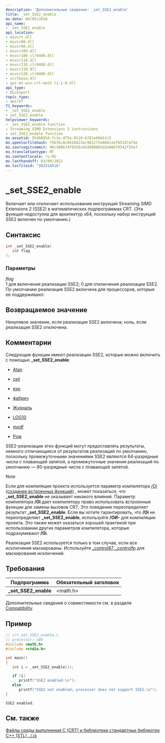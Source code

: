 ```yaml
---
description: 'Дополнительные сведения: _set_SSE2_enable'
title: _set_SSE2_enable
ms.date: 04/05/2018
api_name:
- _set_SSE2_enable
api_location:
- msvcrt.dll
- msvcr80.dll
- msvcr90.dll
- msvcr100.dll
- msvcr100_clr0400.dll
- msvcr110.dll
- msvcr110_clr0400.dll
- msvcr120.dll
- msvcr120_clr0400.dll
- ucrtbase.dll
- api-ms-win-crt-math-l1-1-0.dll
api_type:
- DLLExport
topic_type:
- apiref
f1_keywords:
- _set_SSE2_enable
- set_SSE2_enable
helpviewer_keywords:
- _set_SSE2_enable function
- Streaming SIMD Extensions 2 instructions
- set_SSE2_enable function
ms.assetid: 55db895d-fc1e-475a-9110-b781a9bb51c5
ms.openlocfilehash: f5b7bc8c0d18423ac981275e08dceef85197af4e
ms.sourcegitcommit: 90c300b74f6556cb5d989802d2e80d79542f55e7
ms.translationtype: MT
ms.contentlocale: ru-RU
ms.lasthandoff: 03/09/2021
ms.locfileid: "102514516"
---
```

# <a name="_set_sse2_enable"></a>_set_SSE2_enable

Включает или отключает использование инструкций Streaming SIMD Extensions 2 (SSE2) в математических подпрограммах CRT. (Эта функция недоступна для архитектур x64, поскольку набор инструкций SSE2 включен по умолчанию.)

## <a name="syntax"></a>Синтаксис

```C
int _set_SSE2_enable(
   int flag
);
```

### <a name="parameters"></a>Параметры

*flag*<br/>
1 для включения реализации SSE2; 0 для отключения реализации SSE2. По умолчанию реализация SSE2 включена для процессоров, которые ее поддерживают.

## <a name="return-value"></a>Возвращаемое значение

Ненулевое значение, если реализация SSE2 включена; ноль, если реализация SSE2 отключена.

## <a name="remarks"></a>Комментарии

Следующие функции имеют реализации SSE2, которые можно включить с помощью **_set_SSE2_enable**:

- [Atan](atan-atanf-atanl-atan2-atan2f-atan2l.md)

- [ceil](ceil-ceilf-ceill.md)

- [exp](exp-expf.md)

- [фабрич](floor-floorf-floorl.md)

- [Журналь](log-logf-log10-log10f.md)

- [LOG10](log-logf-log10-log10f.md)

- [modf](modf-modff-modfl.md)

- [Pow](pow-powf-powl.md)

SSE2-реализации этих функций могут предоставлять результаты, немного отличающиеся от результатов реализаций по умолчанию, поскольку промежуточными значениями SSE2 являются 64-разрядные числа с плавающей запятой, а промежуточные значения реализаций по умолчанию — 80-разрядные числа с плавающей запятой.

> [!NOTE]
> Если для компиляции проекта используется параметр компилятора [/Oi (создание встроенных функций)](../../build/reference/oi-generate-intrinsic-functions.md) , может показаться, что **_set_SSE2_enable** не оказывает никакого влияния. Параметр компилятора **/Oi** дает компилятору право использовать встроенные функции для замены вызовов CRT; Это поведение переопределяет результат **_set_SSE2_enable**. Если вы хотите гарантировать, что **/Oi** не переопределяет **_set_SSE2_enable**, используйте **/ОИ-** для компиляции проекта. Это также может оказаться хорошей практикой при использовании других параметров компилятора, которые подразумевают **/Oi**.

Реализация SSE2 используется только в том случае, если все исключения маскированы. Используйте [_control87, _controlfp](control87-controlfp-control87-2.md) для маскирования исключений.

## <a name="requirements"></a>Требования

|Подпрограмма|Обязательный заголовок|
|-------------|---------------------|
|**_set_SSE2_enable**|\<math.h>|

Дополнительные сведения о совместимости см. в разделе [Compatibility](../../c-runtime-library/compatibility.md).

## <a name="example"></a>Пример

```C
// crt_set_SSE2_enable.c
// processor: x86
#include <math.h>
#include <stdio.h>

int main()
{
   int i = _set_SSE2_enable(1);

   if (i)
      printf("SSE2 enabled.\n");
   else
      printf("SSE2 not enabled; processor does not support SSE2.\n");
}
```

```Output
SSE2 enabled.
```

## <a name="see-also"></a>См. также

[Файлы среды выполнения C (CRT) и библиотеки стандартных библиотек C++ (STL) `.lib`](../../c-runtime-library/crt-library-features.md)
